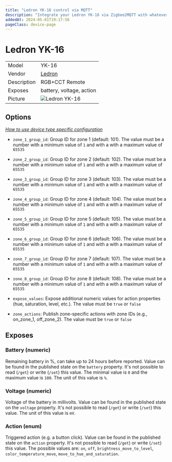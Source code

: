 ```yaml
---
title: "Ledron YK-16 control via MQTT"
description: "Integrate your Ledron YK-16 via Zigbee2MQTT with whatever smart home infrastructure you are using without the vendor's bridge or gateway."
addedAt: 2024-05-01T19:17:56
pageClass: device-page
---
```


<!-- !!!! -->
<!-- ATTENTION: This file is auto-generated through docgen! -->
<!-- You can only edit the "Notes"-Section between the two comment lines "Notes BEGIN" and "Notes END". -->
<!-- Do not use h1 or h2 heading within "## Notes"-Section. -->
<!-- !!!! -->

# Ledron YK-16

|     |     |
|-----|-----|
| Model | YK-16  |
| Vendor  | [Ledron](/supported-devices/#v=Ledron)  |
| Description | RGB+CCT Remote |
| Exposes | battery, voltage, action |
| Picture | ![Ledron YK-16](https://www.zigbee2mqtt.io/images/devices/YK-16.png) |


<!-- Notes BEGIN: You can edit here. Add "## Notes" headline if not already present. -->


<!-- Notes END: Do not edit below this line -->



## Options
*[How to use device type specific configuration](../guide/configuration/devices-groups.md#specific-device-options)*

* `zone_1_group_id`: Group ID for zone 1 (default: 101). The value must be a number with a minimum value of `1` and with a with a maximum value of `65535`

* `zone_2_group_id`: Group ID for zone 2 (default: 102). The value must be a number with a minimum value of `1` and with a with a maximum value of `65535`

* `zone_3_group_id`: Group ID for zone 3 (default: 103). The value must be a number with a minimum value of `1` and with a with a maximum value of `65535`

* `zone_4_group_id`: Group ID for zone 4 (default: 104). The value must be a number with a minimum value of `1` and with a with a maximum value of `65535`

* `zone_5_group_id`: Group ID for zone 5 (default: 105). The value must be a number with a minimum value of `1` and with a with a maximum value of `65535`

* `zone_6_group_id`: Group ID for zone 6 (default: 106). The value must be a number with a minimum value of `1` and with a with a maximum value of `65535`

* `zone_7_group_id`: Group ID for zone 7 (default: 107). The value must be a number with a minimum value of `1` and with a with a maximum value of `65535`

* `zone_8_group_id`: Group ID for zone 8 (default: 108). The value must be a number with a minimum value of `1` and with a with a maximum value of `65535`

* `expose_values`: Expose additional numeric values for action properties (hue, saturation, level, etc.). The value must be `true` or `false`

* `zone_actions`: Publish zone-specific actions with zone IDs (e.g., on_zone_1, off_zone_2). The value must be `true` or `false`


## Exposes

### Battery (numeric)
Remaining battery in %, can take up to 24 hours before reported.
Value can be found in the published state on the `battery` property.
It's not possible to read (`/get`) or write (`/set`) this value.
The minimal value is `0` and the maximum value is `100`.
The unit of this value is `%`.

### Voltage (numeric)
Voltage of the battery in millivolts.
Value can be found in the published state on the `voltage` property.
It's not possible to read (`/get`) or write (`/set`) this value.
The unit of this value is `mV`.

### Action (enum)
Triggered action (e.g. a button click).
Value can be found in the published state on the `action` property.
It's not possible to read (`/get`) or write (`/set`) this value.
The possible values are: `on`, `off`, `brightness_move_to_level`, `color_temperature_move`, `move_to_hue_and_saturation`.

